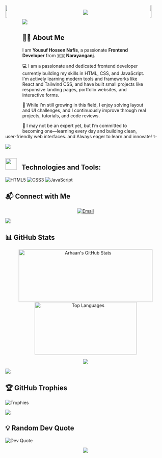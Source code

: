 <img align="left" src="https://user-images.githubusercontent.com/65187002/144930161-2f783401-8d27-4fdf-a2f7-cc0ba32f1f1f.gif" width="10%" style="display:inline;">
<img align="right" src="https://user-images.githubusercontent.com/65187002/144930161-2f783401-8d27-4fdf-a2f7-cc0ba32f1f1f.gif" width="10%" style="display:inline;">

<p align="center">
  <img
    src="https://readme-typing-svg.herokuapp.com?font=Fira+Code&weight=600&size=25&duration=4000&pause=500&color=f66c92&center=true&vCenter=true&width=500&lines=Hi+there!+I'm+Arhaan👋;Frontend+Developer+%7HTMLCSSJavascript+%7C+DRF;Problem+Solver
    alt="Typing SVG"
  />
</p>



</p>

</p>
<img src="https://user-images.githubusercontent.com/73097560/115834477-dbab4500-a447-11eb-908a-139a6edaec5c.gif">

## 👨‍💻 About Me  

I am **Yousuf Hossen Nafis**, a passionate **Frontend Developer** from 🇧🇩 **Narayanganj**. 

💻 I am a passionate and dedicated frontend developer currently building my skills in HTML, CSS, and JavaScript. I'm actively learning modern tools and frameworks like React and Tailwind CSS, and have built small projects like responsive landing pages, portfolio websites, and interactive forms.

🤖 While I’m still growing in this field, I enjoy solving layout and UI challenges, and I continuously improve through real projects, tutorials, and code reviews.

🚀 I may not be an expert yet, but I’m committed to becoming one—learning every day and building clean, user-friendly web interfaces. and Always eager to learn and innovate! ✨

 

<img src="https://user-images.githubusercontent.com/73097560/115834477-dbab4500-a447-11eb-908a-139a6edaec5c.gif">


<h2>
  <img src = "https://github-production-user-asset-6210df.s3.amazonaws.com/73993775/285126925-0b3a8bfe-ddfb-4c7f-93db-3517b0b6fe69.gif" width = 36px>&nbsp;&nbsp; Technologies and Tools:
</h2>

![HTML5](https://img.shields.io/badge/HTML5-E34F26?style=for-the-badge&logo=html5&logoColor=white)
![CSS3](https://img.shields.io/badge/CSS3-1572B6?style=for-the-badge&logo=css3&logoColor=white)
![JavaScript](https://img.shields.io/badge/JavaScript-F7DF1E?style=for-the-badge&logo=javascript&logoColor=black)


## 📬 Connect with Me  

<p align="center">
  <a href="[https:/www.linkedin.com/in/yousuf-hossen-nafis-54990b361/]>
    <img src="https://img.shields.io/badge/LinkedIn-0A66C2?style=for-the-badge&logo=linkedin&logoColor=white" alt="LinkedIn">
  </a>
  <a href="yousufhossennafis@gmail.com">
    <img src="https://img.shields.io/badge/Email-D14836?style=for-the-badge&logo=gmail&logoColor=white" alt="Email">
  </a>
</p>

<img src="https://user-images.githubusercontent.com/73097560/115834477-dbab4500-a447-11eb-908a-139a6edaec5c.gif">

## 📊 GitHub Stats  

<p align="center">
  <img src="https://github-readme-stats.vercel.app/api?username=arhaanpearl&show_icons=true&theme=dracula" alt="Arhaan's GitHub Stats" height="165" width="420">
  <img src="https://github-readme-stats.vercel.app/api/top-langs/?username=arhaanpearl&layout=compact&theme=dracula" alt="Top Languages" height="165" width="320">
</p>



<p align="center">
  <img src="https://nirzak-streak-stats.vercel.app/?user=arhaanpearl&theme=dracula&hide_border=false" />
</p>

<img src="https://user-images.githubusercontent.com/73097560/115834477-dbab4500-a447-11eb-908a-139a6edaec5c.gif">


## 🏆 GitHub Trophies  

![Trophies](https://github-profile-trophy.vercel.app/?username=arhaanpearl&theme=algolia&no-frame=true&row=1)

<img src="https://user-images.githubusercontent.com/73097560/115834477-dbab4500-a447-11eb-908a-139a6edaec5c.gif">

## 💡 Random Dev Quote  

![Dev Quote](https://quotes-github-readme.vercel.app/api?type=horizontal&theme=tokyonight)

<p align="center">
     <img src="https://capsule-render.vercel.app/api?type=waving&color=gradient&height=100&section=footer"/>
</p>
